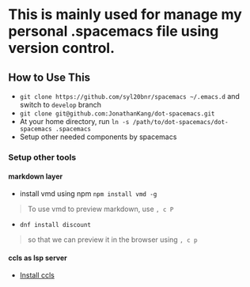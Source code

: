# This is mainly used for manage my personal .spacemacs file using version control.

## How to Use This

- `git clone https://github.com/syl20bnr/spacemacs ~/.emacs.d` and switch to `develop` branch
- `git clone git@github.com:JonathanKang/dot-spacemacs.git`
- At your home directory, run `ln -s /path/to/dot-spacemacs/dot-spacemacs .spacemacs`
- Setup other needed components by spacemacs

### Setup other tools
#### markdown layer
- install vmd using npm `npm install vmd -g`
> To use vmd to preview markdown, use `, c P`
- `dnf install discount`
> so that we can preview it in the browser using `, c p`

#### ccls as lsp server
- [Install ccls](https://github.com/MaskRay/ccls/wiki/Getting-started)
